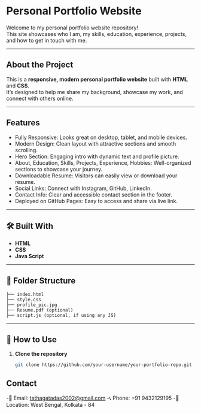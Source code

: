 #  Personal Portfolio Website

Welcome to my personal portfolio website repository!  
This site showcases who I am, my skills, education, experience, projects, and how to get in touch with me.

---

##  About the Project

This is a **responsive, modern personal portfolio website** built with **HTML** and **CSS**.  
It’s designed to help me share my background, showcase my work, and connect with others online.

---

##  Features

- Fully Responsive: Looks great on desktop, tablet, and mobile devices.
- Modern Design: Clean layout with attractive sections and smooth scrolling.
- Hero Section: Engaging intro with dynamic text and profile picture.
- About, Education, Skills, Projects, Experience, Hobbies: Well-organized sections to showcase your journey.
- Downloadable Resume: Visitors can easily view or download your resume.
- Social Links: Connect with Instagram, GitHub, LinkedIn.
- Contact Info: Clear and accessible contact section in the footer.
- Deployed on GitHub Pages: Easy to access and share via live link.

---

## 🛠️ Built With

- **HTML**
- **CSS**
- **Java Script**

---

## 📂 Folder Structure

```
├── index.html
├── style.css
├── profile_pic.jpg
├── Resume.pdf (optional)
├── script.js (optional, if using any JS)
```
    
---

## 🚀 How to Use

1. **Clone the repository**
   ```bash
   git clone https://github.com/your-username/your-portfolio-repo.git

## Contact

-📧 Email: tathagatadas2002@gmail.com
-📞 Phone: +91 9432129195
-📍 Location: West Bengal, Kolkata - 84

